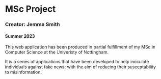# MSc Project
### Creator: Jemma Smith
#### Summer 2023

This web application has been produced in partial fulfillment of my MSc in Computer Science at the Univeristy of Nottingham.

It is a series of applications that have been developed to help inoculate individuals against fake news; with the aim of reducing their susceptability to misinformation.
